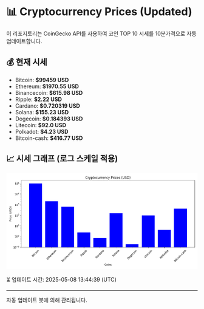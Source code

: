 
# 📊 Cryptocurrency Prices (Updated)

이 리포지토리는 CoinGecko API를 사용하여 코인 TOP 10 시세를 10분가격으로 자동 업데이트합니다.

## 💰 현재 시세
- Bitcoin: **$99459 USD**
- Ethereum: **$1970.55 USD**
- Binancecoin: **$615.98 USD**
- Ripple: **$2.22 USD**
- Cardano: **$0.720319 USD**
- Solana: **$155.23 USD**
- Dogecoin: **$0.184393 USD**
- Litecoin: **$92.0 USD**
- Polkadot: **$4.23 USD**
- Bitcoin-cash: **$416.77 USD**

## 📈 시세 그래프 (로그 스케일 적용)
![Crypto Prices](crypto_prices.png)

⏳ 업데이트 시간: 2025-05-08 13:44:39 (UTC)

---
자동 업데이트 봇에 의해 관리됩니다.
